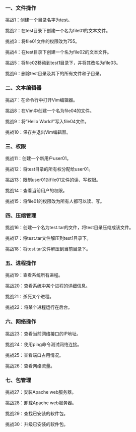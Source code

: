 ###  一、文件操作

挑战1：创建一个目录名字为test。

挑战2：在test目录下创建一个名为file01的文本文件。

挑战3：将file01文件的权限改为755。

挑战4：在test目录下创建一个名为file02的文本文件。

挑战5：将file02移动到test1目录下，并将其改名为file03。

挑战6：删除test目录及其下的所有文件和子目录。

### 二、文本编辑器
挑战7：在命令行中打开Vim编辑器。

挑战8：在Vim中创建一个名为file04的文件。

挑战9：将”Hello World!”写入file04文件。

挑战10：保存并退出Vim编辑器。

### 三、权限

挑战11：创建一个新用户user01。

挑战12：将test目录的所有权分配给user01。

挑战13：限制user01对file01文件的读、写权限。

挑战14：查看当前用户的权限。

挑战15：将file01的权限改为所有人都可以读、写。

### 四、压缩管理

挑战16：创建一个名为test.tar的文件，将test目录压缩成该文件。

挑战17：将test.tar文件解压到test1目录下。

挑战18：将test.tar文件解压到当前目录下。

### 五、进程操作
挑战19：查看系统所有进程。

挑战20：查看系统中某个进程的详细信息。

挑战21：杀死某个进程。

挑战22：将某个进程运行在后台。

### 六、网络操作

挑战23：查看当前网络接口的IP地址。

挑战24：使用ping命令测试网络连接。

挑战25：查看端口占用情况。

挑战26：查看网络流量。

### 七、包管理
挑战27：安装Apache web服务器。

挑战28：卸载Apache web服务器。

挑战29：查找已安装的软件包。

挑战30：升级已安装的软件包。